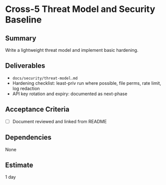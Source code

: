 # Cross-5 Threat Model and Security Baseline

## Summary
Write a lightweight threat model and implement basic hardening.

## Deliverables
- `docs/security/threat-model.md`
- Hardening checklist: least-priv run where possible, file perms, rate limit, log redaction
- API key rotation and expiry: documented as next-phase

## Acceptance Criteria
- [ ] Document reviewed and linked from README

## Dependencies
None

## Estimate
1 day


